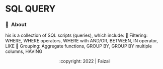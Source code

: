# SQL QUERY
<div id="top"></div>

<!-- ABOUT THE PROJECT -->
### 📝 &nbsp;About

his is a collection of SQL scripts (queries), which include:
📍 Filtering: WHERE, WHERE operators, WHERE with AND/OR, BETWEEN, IN operator, LIKE
📍 Grouping: Aggregate functions, GROUP BY, GROUP BY multiple columns, HAVING
<div>

<p align="center">:copyright: 2022 | Faizal </p>
</h3>